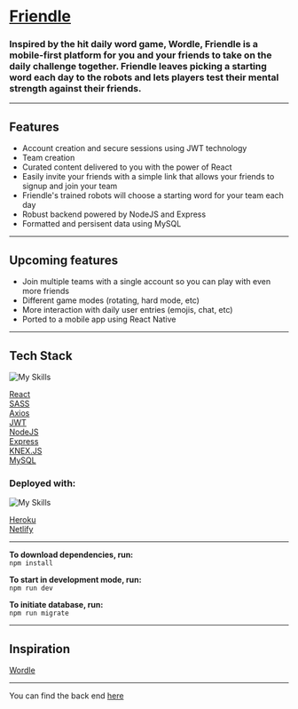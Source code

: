 # [Friendle](https://friendle.one/)

### Inspired by the hit daily word game, Wordle, Friendle is a mobile-first platform for you and your friends to take on the daily challenge together. Friendle leaves picking a starting word each day to the robots and lets players test their mental strength against their friends.

---

## Features

- Account creation and secure sessions using JWT technology
- Team creation
- Curated content delivered to you with the power of React
- Easily invite your friends with a simple link that allows your friends to signup and join your team
- Friendle's trained robots will choose a starting word for your team each day
- Robust backend powered by NodeJS and Express
- Formatted and persisent data using MySQL

---

## Upcoming features

- Join multiple teams with a single account so you can play with even more friends
- Different game modes (rotating, hard mode, etc)
- More interaction with daily user entries (emojis, chat, etc)
- Ported to a mobile app using React Native

---

## Tech Stack

![My Skills](https://skillicons.dev/icons?i=react,sass,nodejs,express,mysql&theme=light)

[React](https://reactjs.org/)  
[SASS](https://sass-lang.com/)  
[Axios](https://axios-http.com/docs/intro)  
[JWT](https://jwt.io/)  
[NodeJS](https://nodejs.org/en/)  
[Express](https://expressjs.com/)  
[KNEX.JS](http://knexjs.org/)  
[MySQL](https://www.mysql.com/)

### Deployed with:

![My Skills](https://skillicons.dev/icons?i=heroku,netlify&theme=light)

[Heroku](https://www.heroku.com/)  
[Netlify](https://www.netlify.com/)

---

**To download dependencies, run:**  
`npm install`

**To start in development mode, run:**  
`npm run dev`

**To initiate database, run:**  
`npm run migrate`

---

## Inspiration

[Wordle](https://www.nytimes.com/games/wordle/index.html)

---

You can find the back end [here](https://github.com/WebBrantDev/friendle_back_end)
